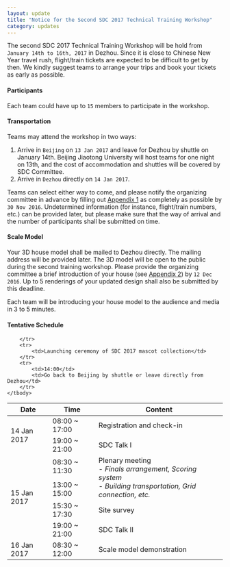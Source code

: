 ```yaml
---
layout: update
title: "Notice for the Second SDC 2017 Technical Training Workshop"
category: updates
---
```


The second SDC 2017 Technical Training Workshop will be hold from `January 14th to 16th, 2017` in Dezhou. Since it is close to Chinese New Year travel rush, flight/train tickets are expected to be difficult to get by then. We kindly suggest teams to arrange your trips and book your tickets as early as possible.

#### Participants

Each team could have up to `15` members to participate in the workshop.

#### Transportation

Teams may attend the workshop in two ways:

1. Arrive in `Beijing` on `13 Jan 2017` and leave for Dezhou by shuttle on January 14th. Beijing Jiaotong University will host teams for one night on 13th, and the cost of accommodation and shuttles will be covered by SDC Committee.
2. Arrive in `Dezhou` directly on `14 Jan 2017`.

Teams can select either way to come, and please notify the organizing committee in advance by filling out <a href="{{ site.baseurl }}/assets/doc/2016-11-07-appendix-1.xlsx" target="_blank">Appendix 1</a> as completely as possible by `30 Nov 2016`. Undetermined information (for instance, flight/train numbers, etc.) can be provided later, but please make sure that the way of arrival and the number of participants shall be submitted on time.

#### Scale Model

Your 3D house model shall be mailed to Dezhou directly. The mailing address will be provided later. The 3D model will be open to the public during the second training workshop. Please provide the organizing committee a brief introduction of your house (see <a href="{{ site.baseurl }}/assets/doc/2016-11-07-appendix-2.docx" target="_blank">Appendix 2</a>) by `12 Dec 2016`. Up to 5 renderings of your updated design shall also be submitted by this deadline.

Each team will be introducing your house model to the audience and media in 3 to 5 minutes.

#### Tentative Schedule

<table class="table table-bordered">
	<thead>
		<tr>
			<th>Date</th>
			<th>Time</th>
			<th>Content</th>
		</tr>
	</thead>
	<tbody>
		<tr>
			<td rowspan="2">14 Jan 2017</td>
			<td>08:00 ~ 17:00</td>
			<td>Registration and check-in</td>
		</tr>
		<tr>
			<td>19:00 ~ 21:00</td>
			<td>SDC Talk I</td>
		</tr>
		<tr>
			<td rowspan="4">15 Jan 2017</td>
			<td>08:30 ~ 11:30</td>
			<td rowspan="2">Plenary meeting<br>
				- <i>Finals arrangement, Scoring system</i><br>
				- <i>Building transportation, Grid connection, etc.</i></td>
		</tr>
		<tr>
			<td>13:00 ~ 15:00</td>
		</tr>
		<tr>
			<td>15:30 ~ 17:30</td>
			<td>Site survey</td>
		</tr>
		<tr>
			<td>19:00 ~ 21:00</td>
			<td>SDC Talk II</td>
		</tr>
		<tr>
			<td rowspan="3">16 Jan 2017</td>
			<td rowspan="2">08:30 ~ 12:00</td>
			<td>Scale model demonstration</td>
			
		</tr>
		<tr>
			<td>Launching ceremony of SDC 2017 mascot collection</td>
		</tr>
		<tr>
			<td>14:00</td>
			<td>Go back to Beijing by shuttle or leave directly from Dezhou</td>
		</tr>
	</tbody>
</table>